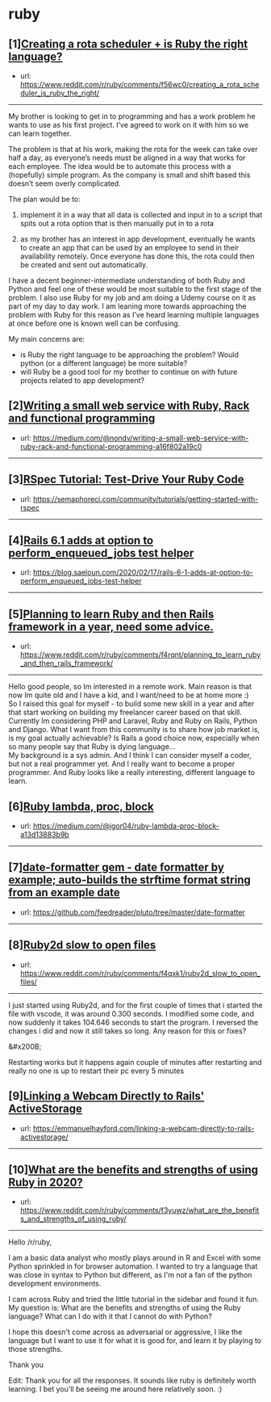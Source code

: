 # ruby
## [1][Creating a rota scheduler + is Ruby the right language?](https://www.reddit.com/r/ruby/comments/f56wc0/creating_a_rota_scheduler_is_ruby_the_right/)
- url: https://www.reddit.com/r/ruby/comments/f56wc0/creating_a_rota_scheduler_is_ruby_the_right/
---
My brother is looking to get in to programming and has a work problem he wants to use as his first project. I’ve agreed to work on it with him so we can learn together.

The problem is that at his work, making the rota for the week can take over half a day, as everyone’s needs must be aligned in a way that works for each employee. The idea would be to automate this process with a (hopefully) simple program. As the company is small and shift based this doesn’t seem overly complicated.

The plan would be to: 
1) implement it in a way that all data is collected and input in to a script that spits out a rota option that is then manually put in to a rota 

2) as my brother has an interest in app development, eventually he wants to create an app that can be used by an employee to send in their availability remotely. Once everyone has done this, the rota could then be created and sent out automatically.

I have a decent beginner-intermediate understanding of both Ruby and Python and feel one of these would be most suitable to the first stage  of the problem. I also use Ruby for my job and am doing a Udemy course on it as part of my day to day work. I am leaning more towards approaching the problem with Ruby for this reason as I’ve heard learning multiple languages at once before one is known well can be confusing.

My main concerns are:
- is Ruby the right language to be approaching the problem? Would python (or a different language) be more suitable?
- will Ruby be a good tool for my brother to continue on with future projects related to app development?
## [2][Writing a small web service with Ruby, Rack and functional programming](https://www.reddit.com/r/ruby/comments/f4wcxi/writing_a_small_web_service_with_ruby_rack_and/)
- url: https://medium.com/@nondv/writing-a-small-web-service-with-ruby-rack-and-functional-programming-a16f802a19c0
---

## [3][RSpec Tutorial: Test-Drive Your Ruby Code](https://www.reddit.com/r/ruby/comments/f58ijj/rspec_tutorial_testdrive_your_ruby_code/)
- url: https://semaphoreci.com/community/tutorials/getting-started-with-rspec
---

## [4][Rails 6.1 adds at option to perform_enqueued_jobs test helper](https://www.reddit.com/r/ruby/comments/f58cta/rails_61_adds_at_option_to_perform_enqueued_jobs/)
- url: https://blog.saeloun.com/2020/02/17/rails-6-1-adds-at-option-to-perform_enqueued_jobs-test-helper
---

## [5][Planning to learn Ruby and then Rails framework in a year, need some advice.](https://www.reddit.com/r/ruby/comments/f4rqnt/planning_to_learn_ruby_and_then_rails_framework/)
- url: https://www.reddit.com/r/ruby/comments/f4rqnt/planning_to_learn_ruby_and_then_rails_framework/
---
Hello good people, so Im interested in a remote work. Main reason is that now Im quite old and I have a kid, and I want/need to be at home more :)   
So I raised this goal for myself - to build some new skill in a year and after that start working on building my freelancer career based on that skill.   
Currently Im considering PHP and Laravel, Ruby and Ruby on Rails, Python and Django. What I want from this community is to share how job market is, is my goal actually achievable? Is Rails a good choice now, especially when so many people say that Ruby is dying language...   
My background is a sys admin. And I think I can consider myself a coder, but not a real programmer yet. And I really want to become a proper programmer. And Ruby looks like a really interesting, different language to learn.
## [6][Ruby lambda, proc, block](https://www.reddit.com/r/ruby/comments/f4t1po/ruby_lambda_proc_block/)
- url: https://medium.com/@igor04/ruby-lambda-proc-block-a13d13883b9b
---

## [7][date-formatter gem - date formatter by example; auto-builds the strftime format string from an example date](https://www.reddit.com/r/ruby/comments/f4pcn5/dateformatter_gem_date_formatter_by_example/)
- url: https://github.com/feedreader/pluto/tree/master/date-formatter
---

## [8][Ruby2d slow to open files](https://www.reddit.com/r/ruby/comments/f4qxk1/ruby2d_slow_to_open_files/)
- url: https://www.reddit.com/r/ruby/comments/f4qxk1/ruby2d_slow_to_open_files/
---
I just started using Ruby2d, and for the first couple of times that i started the file with vscode, it was around 0.300 seconds. I modified some code, and now suddenly it takes 104.646 seconds to start the program. I reversed the changes i did and now it still takes so long. Any reason for this or fixes?

&amp;#x200B;

Restarting works but it happens again couple of minutes after restarting and really no one is up to restart their pc every 5 minutes
## [9][Linking a Webcam Directly to Rails' ActiveStorage](https://www.reddit.com/r/ruby/comments/f4ds3v/linking_a_webcam_directly_to_rails_activestorage/)
- url: https://emmanuelhayford.com/linking-a-webcam-directly-to-rails-activestorage/
---

## [10][What are the benefits and strengths of using Ruby in 2020?](https://www.reddit.com/r/ruby/comments/f3yuwz/what_are_the_benefits_and_strengths_of_using_ruby/)
- url: https://www.reddit.com/r/ruby/comments/f3yuwz/what_are_the_benefits_and_strengths_of_using_ruby/
---
Hello /r/ruby,

I am a basic data analyst who mostly plays around in R and Excel with some Python sprinkled in for browser automation. I wanted to try a language that was close in syntax to Python but different, as I'm not a fan of the python development environments.

I cam across Ruby and tried the little tutorial in the sidebar and found it fun. My question is: What are the benefits and strengths of using the Ruby language? What can I do with it that I cannot do with Python?

I hope this doesn't come across as adversarial or aggressive, I like the language but I want to use it for what it is good for, and learn it by playing to those strengths.

Thank you

Edit: Thank you for all the responses. It sounds like ruby is definitely worth learning. I bet you'll be seeing me around here relatively soon. :)
